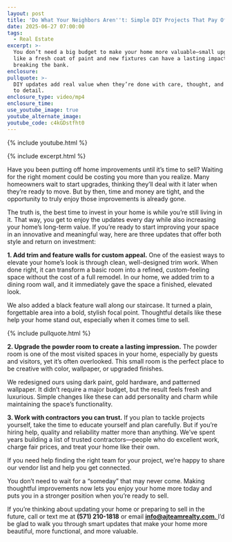 ```yaml
---
layout: post
title: 'Do What Your Neighbors Aren''t: Simple DIY Projects That Pay Off Big Time!'
date: 2025-06-27 07:00:00
tags:
  - Real Estate
excerpt: >-
  You don’t need a big budget to make your home more valuable—small upgrades
  like a fresh coat of paint and new fixtures can have a lasting impact without
  breaking the bank.
enclosure:
pullquote: >-
  DIY updates add real value when they’re done with care, thought, and attention
  to detail.
enclosure_type: video/mp4
enclosure_time:
use_youtube_image: true
youtube_alternate_image:
youtube_code: c4kGDstfht0
---
```

{% include youtube.html %}

{% include excerpt.html %}

Have you been putting off home improvements until it’s time to sell? Waiting for the right moment could be costing you more than you realize. Many homeowners wait to start upgrades, thinking they’ll deal with it later when they’re ready to move. But by then, time and money are tight, and the opportunity to truly enjoy those improvements is already gone.

The truth is, the best time to invest in your home is while you’re still living in it. That way, you get to enjoy the updates every day while also increasing your home’s long-term value. If you’re ready to start improving your space in an innovative and meaningful way, here are three updates that offer both style and return on investment:

**1\. Add trim and feature walls for custom appeal.** One of the easiest ways to elevate your home’s look is through clean, well-designed trim work. When done right, it can transform a basic room into a refined, custom-feeling space without the cost of a full remodel. In our home, we added trim to a dining room wall, and it immediately gave the space a finished, elevated look.

We also added a black feature wall along our staircase. It turned a plain, forgettable area into a bold, stylish focal point. Thoughtful details like these help your home stand out, especially when it comes time to sell.

{% include pullquote.html %}

**2\. Upgrade the powder room to create a lasting impression.** The powder room is one of the most visited spaces in your home, especially by guests and visitors, yet it’s often overlooked. This small room is the perfect place to be creative with color, wallpaper, or upgraded finishes.

We redesigned ours using dark paint, gold hardware, and patterned wallpaper. It didn’t require a major budget, but the result feels fresh and luxurious. Simple changes like these can add personality and charm while maintaining the space’s functionality.

**3\. Work with contractors you can trust.** If you plan to tackle projects yourself, take the time to educate yourself and plan carefully. But if you’re hiring help, quality and reliability matter more than anything. We’ve spent years building a list of trusted contractors—people who do excellent work, charge fair prices, and treat your home like their own.

If you need help finding the right team for your project, we’re happy to share our vendor list and help you get connected.

You don’t need to wait for a “someday” that may never come. Making thoughtful improvements now lets you enjoy your home more today and puts you in a stronger position when you’re ready to sell.

If you’re thinking about updating your home or preparing to sell in the future, call or text me at **(571) 210-1818** or email [**<u>info@ajteamrealty.com</u>**<u>. </u>](mailto:info@ajteamrealty.com)I’d be glad to walk you through smart updates that make your home more beautiful, more functional, and more valuable.